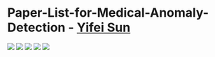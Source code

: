 # Paper-List-for-Medical-Anomaly-Detection - [Yifei Sun](https://diaoquesang.github.io/)
[![](https://hits.seeyoufarm.com/api/count/incr/badge.svg?url=https%3A%2F%2Fgithub.com%2Fdiaoquesang%2FPaper-List-for-Medical-Anomaly-Detection&count_bg=%2379C83D&title_bg=%23555555&icon=&icon_color=%23E7E7E7&title=Pageviews&edge_flat=falsev)](https://github.com/diaoquesang/Paper-List-for-Medical-Anomaly-Detection)
[![](https://img.shields.io/github/stars/diaoquesang/Paper-List-for-Medical-Anomaly-Detection)](https://github.com/diaoquesang/Paper-List-for-Medical-Anomaly-Detection)
[![](https://img.shields.io/github/forks/diaoquesang/Paper-List-for-Medical-Anomaly-Detection)](https://github.com/diaoquesang/Paper-List-for-Medical-Anomaly-Detection)
[![](https://img.shields.io/github/issues/diaoquesang/Paper-List-for-Medical-Anomaly-Detection)](https://github.com/diaoquesang/Paper-List-for-Medical-Anomaly-Detection)
[![](https://img.shields.io/github/license/diaoquesang/Paper-List-for-Medical-Anomaly-Detection)](https://github.com/diaoquesang/Paper-List-for-Medical-Anomaly-Detection) 
